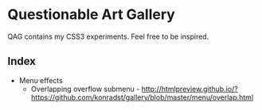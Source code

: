 # Questionable Art  Gallery
QAG contains my CSS3 experiments. Feel free to be inspired.

## Index

- Menu effects
    - Overlapping overflow submenu - http://htmlpreview.github.io/?https://github.com/konradst/gallery/blob/master/menu/overlap.html
